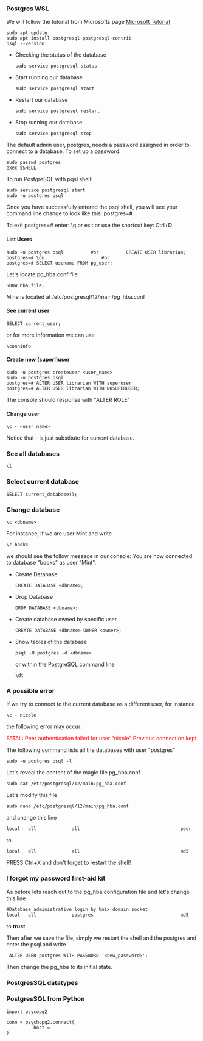 ### Postgres WSL

We will follow the tutorial from Microsofts page <a href = "https://docs.microsoft.com/en-us/windows/wsl/tutorials/wsl-database" title = "Microsoft Setup Postgres on WSL"> Microsoft Tutorial </a>

```
sudo apt update
sudo apt install postgresql postgresql-contrib
psql --version
```

<ul>
<li> Checking the status of the database

```
sudo service postgresql status
```
</li>

<li> Start running our database

```
sudo service postgresql start
```
</li>

<li> Restart our database

```
sudo service postgresql restart
```

</li>

<li>Stop running our database

```
sudo service postgresql stop
```
</li>
</ul>

The default admin user, postgres, needs a password assigned in order to connect to a database. To set up a password:
```
sudo passwd postgres
exec $SHELL
```

To run PostgreSQL with pqsl shell:

```
sudo service postgresql start
sudo -u postgres psql
```

Once you have successfully entered the psql shell, you will see your command line change to look like this: postgres=#

To exit postgres=# enter: \q or exit or use the shortcut key: Ctrl+D

#### List Users

```
sudo -u postgres psql          #or          CREATE USER librarian;
postgres=# \du                     #or
postgres=# SELECT usename FROM pg_user;
```

Let's locate pg_hba.conf file

```
SHOW hba_file;
```

Mine is located at /etc/postgresql/12/main/pg_hba.conf

#### See current user

```
SELECT current_user;
```

or for more information we can use

```
\conninfo
```

#### Create new (super!)user

```
sudo -u postgres createuser <user_name>
sudo -u postgres psql
postgres=# ALTER USER librarian WITH superuser
postgres=# ALTER USER librarian WITH NOSUPERUSER;
```

The console should response with "ALTER ROLE"

#### Change user

```
\c - <user_name>
```
Notice that - is just substitute for current database.

### See all databases

```
\l
```

### Select current database

```
SELECT current_database();
```

### Change database

```
\c <dbname>
```

For instance, if we are user Mint and write
```
\c books
```

we should see the follow message in our console:
You are now connected to database "books" as user "Mint".

<ul>
<li>
Create Database

```
CREATE DATABASE <dbname>;
```
</li>

<li>
Drop Database

```
DROP DATABASE <dbname>;
```
</li>

<li>
Create database owned by specific user

```
CREATE DATABASE <dbname> OWNER <owner>;
```
</li>

<li>
Show tables of the database

```
psql -U postgres -d <dbname>
```
or within the PostgreSQL command line
```
\dt
```
</li>
</ul>


### A possible error

If we try to connect to the current database as a different user, for instance
```
\c - nicole
```

the following error may occur:

<span style="color:red">
FATAL:  Peer authentication failed for user "nicole"
Previous connection kept
</span>

The following command lists all the databases with user "postgres"

```
sudo -u postgres psql -l
```

Let's reveal the content of the magic file pg_hba.conf

```
sudo cat /etc/postgresql/12/main/pg_hba.conf
```

Let's modify this file

```
sudo nano /etc/postgresql/12/main/pg_hba.conf
```

and change this line

```
local   all             all                                     peer
```

to

```
local   all             all                                     md5
```

PRESS Ctrl+X and don't forget to restart the shell!


### I forgot my password first-aid kit

As before lets reach out to the pg_hba configuration file and let's change this line

```
#Database administrative login by Unix domain socket
local   all             postgres                                md5
```

to <strong> trust </strong>.

Then after we save the file, simply we restart the shell and the postgres and enter the psql and write
```
 ALTER USER postgres WITH PASSWORD '<new_password>';
```

Then change the pg_hba to its initial state.


### PostgresSQL datatypes


### PostgresSQL from Python

```
import psycopg2

conn = psychopg2.connect(
          host =
)
